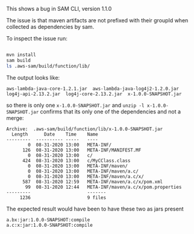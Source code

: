 This shows a bug in SAM CLI, version 1.1.0

The issue is that maven artifacts are not prefixed with their groupId when collected as dependencies by sam.

To inspect the issue run:

```bash

mvn install
sam build
ls .aws-sam/build/function/lib/
```

The output looks like:

```
aws-lambda-java-core-1.2.1.jar  aws-lambda-java-log4j2-1.2.0.jar  log4j-api-2.13.2.jar  log4j-core-2.13.2.jar  x-1.0.0-SNAPSHOT.jar
```

so there is only one `x-1.0.0-SNAPSHOT.jar` and `unzip -l x-1.0.0-SNAPSHOT.jar` confirms that its only one of the dependencies and not a merge:

```
Archive:  .aws-sam/build/function/lib/x-1.0.0-SNAPSHOT.jar
  Length      Date    Time    Name
---------  ---------- -----   ----
        0  08-31-2020 13:00   META-INF/
      126  08-31-2020 13:00   META-INF/MANIFEST.MF
        0  08-31-2020 13:00   c/
      424  08-31-2020 13:00   c/MyCClass.class
        0  08-31-2020 13:00   META-INF/maven/
        0  08-31-2020 13:00   META-INF/maven/a.c/
        0  08-31-2020 13:00   META-INF/maven/a.c/x/
      587  08-31-2020 12:59   META-INF/maven/a.c/x/pom.xml
       99  08-31-2020 12:44   META-INF/maven/a.c/x/pom.properties
---------                     -------
     1236                     9 files
```

The expected result would have been to have these two as jars present

```
a.bx:jar:1.0.0-SNAPSHOT:compile
a.c:x:jar:1.0.0-SNAPSHOT:compile
```
